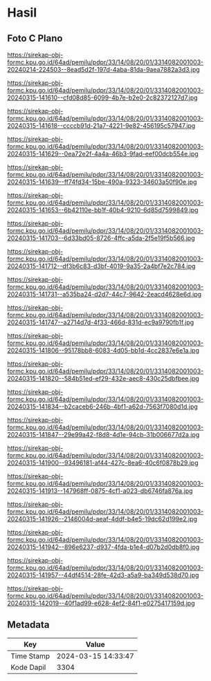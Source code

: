 # Hasil

## Foto C Plano

https://sirekap-obj-formc.kpu.go.id/64ad/pemilu/pdpr/33/14/08/20/01/3314082001003-20240214-224503--8ead5d2f-197d-4aba-81da-9aea7882a3d3.jpg

https://sirekap-obj-formc.kpu.go.id/64ad/pemilu/pdpr/33/14/08/20/01/3314082001003-20240315-141610--cfd08d85-6099-4b7e-b2e0-2c82372127d7.jpg

https://sirekap-obj-formc.kpu.go.id/64ad/pemilu/pdpr/33/14/08/20/01/3314082001003-20240315-141618--ccccb91d-21a7-4221-9e82-456195c57947.jpg

https://sirekap-obj-formc.kpu.go.id/64ad/pemilu/pdpr/33/14/08/20/01/3314082001003-20240315-141629--0ea72e2f-4a4a-46b3-9fad-eef00dcb554e.jpg

https://sirekap-obj-formc.kpu.go.id/64ad/pemilu/pdpr/33/14/08/20/01/3314082001003-20240315-141639--ff74fd34-15be-490a-9323-34603a50f90e.jpg

https://sirekap-obj-formc.kpu.go.id/64ad/pemilu/pdpr/33/14/08/20/01/3314082001003-20240315-141653--6b42110e-bb1f-40b4-9210-6d85d7599849.jpg

https://sirekap-obj-formc.kpu.go.id/64ad/pemilu/pdpr/33/14/08/20/01/3314082001003-20240315-141703--6d33bd05-8726-4ffc-a5da-2f5e19f5b566.jpg

https://sirekap-obj-formc.kpu.go.id/64ad/pemilu/pdpr/33/14/08/20/01/3314082001003-20240315-141712--df3b6c83-d3bf-4019-9a35-2a4bf7e2c784.jpg

https://sirekap-obj-formc.kpu.go.id/64ad/pemilu/pdpr/33/14/08/20/01/3314082001003-20240315-141731--a535ba24-d2d7-44c7-9642-2eacd4628e6d.jpg

https://sirekap-obj-formc.kpu.go.id/64ad/pemilu/pdpr/33/14/08/20/01/3314082001003-20240315-141747--a2714d7d-4f33-466d-831d-ec9a9790fb1f.jpg

https://sirekap-obj-formc.kpu.go.id/64ad/pemilu/pdpr/33/14/08/20/01/3314082001003-20240315-141806--95178bb8-6083-4d05-bb1d-4cc2837e6e1a.jpg

https://sirekap-obj-formc.kpu.go.id/64ad/pemilu/pdpr/33/14/08/20/01/3314082001003-20240315-141820--584b51ed-ef29-432e-aec8-430c25dbfbee.jpg

https://sirekap-obj-formc.kpu.go.id/64ad/pemilu/pdpr/33/14/08/20/01/3314082001003-20240315-141834--b2caceb6-246b-4bf1-a62d-7563f7080d1d.jpg

https://sirekap-obj-formc.kpu.go.id/64ad/pemilu/pdpr/33/14/08/20/01/3314082001003-20240315-141847--29e99a42-f8d8-4d1e-94cb-31b006677d2a.jpg

https://sirekap-obj-formc.kpu.go.id/64ad/pemilu/pdpr/33/14/08/20/01/3314082001003-20240315-141900--93496181-af44-427c-8ea6-40c6f0878b29.jpg

https://sirekap-obj-formc.kpu.go.id/64ad/pemilu/pdpr/33/14/08/20/01/3314082001003-20240315-141913--147968ff-0875-4cf1-a023-db6746fa876a.jpg

https://sirekap-obj-formc.kpu.go.id/64ad/pemilu/pdpr/33/14/08/20/01/3314082001003-20240315-141926--2146004d-aeaf-4ddf-b4e5-19dc62d199e2.jpg

https://sirekap-obj-formc.kpu.go.id/64ad/pemilu/pdpr/33/14/08/20/01/3314082001003-20240315-141942--896e6237-d937-4fda-b1e4-d07b2d0db8f0.jpg

https://sirekap-obj-formc.kpu.go.id/64ad/pemilu/pdpr/33/14/08/20/01/3314082001003-20240315-141957--44df4514-28fe-42d3-a5a9-ba349d538d70.jpg

https://sirekap-obj-formc.kpu.go.id/64ad/pemilu/pdpr/33/14/08/20/01/3314082001003-20240315-142019--40f1ad99-e628-4ef2-84f1-e0275417159d.jpg


## Metadata

| Key        | Value               |
| ---------- | ------------------- |
| Time Stamp | 2024-03-15 14:33:47 |
| Kode Dapil | 3304                |



